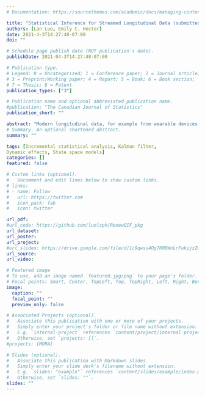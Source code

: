 ```yaml
---
# Documentation: https://sourcethemes.com/academic/docs/managing-content/

title: "Statistical Inference for Streamed Longitudinal Data (submitted)"
authors: [Lan Luo, Emily C. Hector]
date: 2021-4-3T14:27:48-07:00
doi: ""

# Schedule page publish date (NOT publication's date).
publishDate: 2021-04-3T14:27:48-07:00

# Publication type.
# Legend: 0 = Uncategorized; 1 = Conference paper; 2 = Journal article;
# 3 = Preprint/Working paper; 4 = Report; 5 = Book; 6 = Book section;
# 7 = Thesis; 8 = Patent
publication_types: ["3"]

# Publication name and optional abbreviated publication name.
#publication: "The Canadian Journal of Statistics"
publication_short: ""

abstract: "Modern longitudinal data, for example from wearable devices, measures biological signals on a fixed set of participants at a diverging number of time points. Traditional statistical methods are not equipped to handle the computational burden of repeatedly analyzing the cumulatively growing dataset each time new data is collected. We propose a new estimation and inference framework for the streaming updating of point estimates and their standard errors across serially collected dependent datasets. The key technique is a decomposition of the extended score function of the quadratic inference function constructed over the cumulative longitudinal data into a sum of summary statistics over data batches. We show how this sum can be recursively updated without the need to access the whole dataset, resulting in a computationally efficient streaming procedure with minimal loss of statistical efficiency. We prove consistency and asymptotic normality of our streaming estimator as the number of data batches diverges, even as the number of independent participants remains fixed. Extensive simulations highlight the computational and statistical advantage of our approach over traditional statistical methods that analyze the cumulative longitudinal dataset. Finally, our streaming framework is used to investigate the relationship between physical activity and several diseases through the analysis of accelerometry data from the National Health and Nutrition Examination Survey."
# Summary. An optional shortened abstract.
summary: ""

tags: [Incremental statistical analysis, Kalman filter, 
Dynamic effects, State space models]
categories: []
featured: false

# Custom links (optional).
#   Uncomment and edit lines below to show custom links.
# links:
# - name: Follow
#   url: https://twitter.com
#   icon_pack: fab
#   icon: twitter

url_pdf: 
#url_code: https://github.com/luolsph/RenewQIF_pkg
url_dataset:
url_poster: 
url_project:
#url_slides: https://drive.google.com/file/d/1c9qwsu4Og7KN8WnLrFukijzZoh9Mbd6D/view?usp=sharing
url_source:
url_video:

# Featured image
# To use, add an image named `featured.jpg/png` to your page's folder. 
# Focal points: Smart, Center, TopLeft, Top, TopRight, Left, Right, BottomLeft, Bottom, BottomRight.
image:
  caption: ""
  focal_point: ""
  preview_only: false

# Associated Projects (optional).
#   Associate this publication with one or more of your projects.
#   Simply enter your project's folder or file name without extension.
#   E.g. `internal-project` references `content/project/internal-project/index.md`.
#   Otherwise, set `projects: []`.
#projects: [MORA]

# Slides (optional).
#   Associate this publication with Markdown slides.
#   Simply enter your slide deck's filename without extension.
#   E.g. `slides: "example"` references `content/slides/example/index.md`.
#   Otherwise, set `slides: ""`.
slides: ""
---
```

